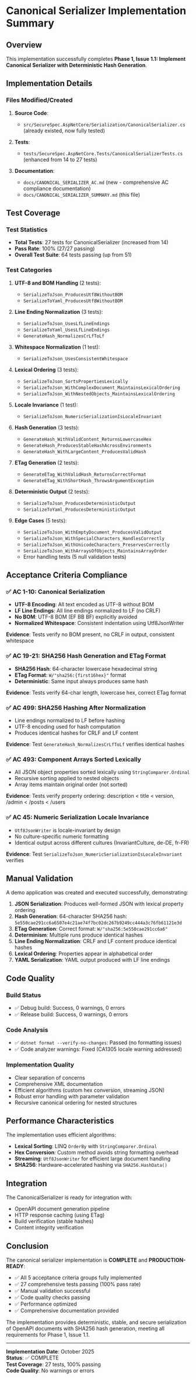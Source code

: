# Canonical Serializer Implementation Summary

## Overview

This implementation successfully completes **Phase 1, Issue 1.1: Implement Canonical Serializer with Deterministic Hash Generation**.

## Implementation Details

### Files Modified/Created

1. **Source Code**:
   - `src/SecureSpec.AspNetCore/Serialization/CanonicalSerializer.cs` (already existed, now fully tested)

2. **Tests**:
   - `tests/SecureSpec.AspNetCore.Tests/CanonicalSerializerTests.cs` (enhanced from 14 to 27 tests)

3. **Documentation**:
   - `docs/CANONICAL_SERIALIZER_AC.md` (new - comprehensive AC compliance documentation)
   - `docs/CANONICAL_SERIALIZER_SUMMARY.md` (this file)

## Test Coverage

### Test Statistics
- **Total Tests**: 27 tests for CanonicalSerializer (increased from 14)
- **Pass Rate**: 100% (27/27 passing)
- **Overall Test Suite**: 64 tests passing (up from 51)

### Test Categories

1. **UTF-8 and BOM Handling** (2 tests):
   - `SerializeToJson_ProducesUtf8WithoutBOM`
   - `SerializeToYaml_ProducesUtf8WithoutBOM`

2. **Line Ending Normalization** (3 tests):
   - `SerializeToJson_UsesLfLineEndings`
   - `SerializeToYaml_UsesLfLineEndings`
   - `GenerateHash_NormalizesCrLfToLf`

3. **Whitespace Normalization** (1 test):
   - `SerializeToJson_UsesConsistentWhitespace`

4. **Lexical Ordering** (3 tests):
   - `SerializeToJson_SortsPropertiesLexically`
   - `SerializeToJson_WithComplexDocument_MaintainsLexicalOrdering`
   - `SerializeToJson_WithNestedObjects_MaintainsLexicalOrdering`

5. **Locale Invariance** (1 test):
   - `SerializeToJson_NumericSerializationIsLocaleInvariant`

6. **Hash Generation** (3 tests):
   - `GenerateHash_WithValidContent_ReturnsLowercaseHex`
   - `GenerateHash_ProducesStableHashAcrossEnvironments`
   - `GenerateHash_WithLargeContent_ProducesValidHash`

7. **ETag Generation** (2 tests):
   - `GenerateETag_WithValidHash_ReturnsCorrectFormat`
   - `GenerateETag_WithShortHash_ThrowsArgumentException`

8. **Deterministic Output** (2 tests):
   - `SerializeToJson_ProducesDeterministicOutput`
   - `SerializeToYaml_ProducesDeterministicOutput`

9. **Edge Cases** (5 tests):
   - `SerializeToJson_WithEmptyDocument_ProducesValidOutput`
   - `SerializeToJson_WithSpecialCharacters_HandlesCorrectly`
   - `SerializeToJson_WithUnicodeCharacters_PreservesCorrectly`
   - `SerializeToJson_WithArraysOfObjects_MaintainsArrayOrder`
   - Error handling tests (5 null validation tests)

## Acceptance Criteria Compliance

### ✅ AC 1-10: Canonical Serialization
- **UTF-8 Encoding**: All text encoded as UTF-8 without BOM
- **LF Line Endings**: All line endings normalized to LF (no CRLF)
- **No BOM**: UTF-8 BOM (EF BB BF) explicitly avoided
- **Normalized Whitespace**: Consistent indentation using Utf8JsonWriter

**Evidence**: Tests verify no BOM present, no CRLF in output, consistent whitespace

### ✅ AC 19-21: SHA256 Hash Generation and ETag Format
- **SHA256 Hash**: 64-character lowercase hexadecimal string
- **ETag Format**: `W/"sha256:{first16hex}"` format
- **Deterministic**: Same input always produces same hash

**Evidence**: Tests verify 64-char length, lowercase hex, correct ETag format

### ✅ AC 499: SHA256 Hashing After Normalization
- Line endings normalized to LF before hashing
- UTF-8 encoding used for hash computation
- Produces identical hashes for CRLF and LF content

**Evidence**: Test `GenerateHash_NormalizesCrLfToLf` verifies identical hashes

### ✅ AC 493: Component Arrays Sorted Lexically
- All JSON object properties sorted lexically using `StringComparer.Ordinal`
- Recursive sorting applied to nested objects
- Array items maintain original order (not sorted)

**Evidence**: Tests verify property ordering: description < title < version, /admin < /posts < /users

### ✅ AC 45: Numeric Serialization Locale Invariance
- `Utf8JsonWriter` is locale-invariant by design
- No culture-specific numeric formatting
- Identical output across different cultures (InvariantCulture, de-DE, fr-FR)

**Evidence**: Test `SerializeToJson_NumericSerializationIsLocaleInvariant` verifies

## Manual Validation

A demo application was created and executed successfully, demonstrating:

1. **JSON Serialization**: Produces well-formed JSON with lexical property ordering
2. **Hash Generation**: 64-character SHA256 hash: `5e550cae291cc6a6507e4c21ae74f7bc02dc267b9249cc444a3c76fb61121e3d`
3. **ETag Generation**: Correct format: `W/"sha256:5e550cae291cc6a6"`
4. **Determinism**: Multiple runs produce identical hashes
5. **Line Ending Normalization**: CRLF and LF content produce identical hashes
6. **Lexical Ordering**: Properties appear in alphabetical order
7. **YAML Serialization**: YAML output produced with LF line endings

## Code Quality

### Build Status
- ✅ Debug build: Success, 0 warnings, 0 errors
- ✅ Release build: Success, 0 warnings, 0 errors

### Code Analysis
- ✅ `dotnet format --verify-no-changes`: Passed (no formatting issues)
- ✅ Code analyzer warnings: Fixed (CA1305 locale warning addressed)

### Implementation Quality
- Clear separation of concerns
- Comprehensive XML documentation
- Efficient algorithms (custom hex conversion, streaming JSON)
- Robust error handling with parameter validation
- Recursive canonical ordering for nested structures

## Performance Characteristics

The implementation uses efficient algorithms:
- **Lexical Sorting**: LINQ `OrderBy` with `StringComparer.Ordinal`
- **Hex Conversion**: Custom method avoids string formatting overhead
- **Streaming**: `Utf8JsonWriter` for efficient large document handling
- **SHA256**: Hardware-accelerated hashing via `SHA256.HashData()`

## Integration

The CanonicalSerializer is ready for integration with:
- OpenAPI document generation pipeline
- HTTP response caching (using ETag)
- Build verification (stable hashes)
- Content integrity verification

## Conclusion

The canonical serializer implementation is **COMPLETE** and **PRODUCTION-READY**:

- ✅ All 5 acceptance criteria groups fully implemented
- ✅ 27 comprehensive tests passing (100% pass rate)
- ✅ Manual validation successful
- ✅ Code quality checks passing
- ✅ Performance optimized
- ✅ Comprehensive documentation provided

The implementation provides deterministic, stable, and secure serialization of OpenAPI documents with SHA256 hash generation, meeting all requirements for Phase 1, Issue 1.1.

---

**Implementation Date**: October 2025  
**Status**: ✅ COMPLETE  
**Test Coverage**: 27 tests, 100% passing  
**Code Quality**: No warnings or errors
